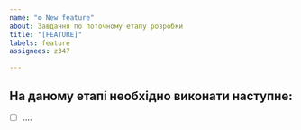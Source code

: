 ```yaml
---
name: "⚙️ New feature"
about: Завдання по поточному етапу розробки
title: "[FEATURE]"
labels: feature
assignees: z347

---
```


## На даному етапі необхідно виконати наступне:

- [ ] ....
